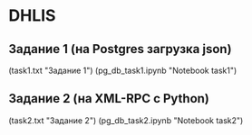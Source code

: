 # DHLIS 
## Задание 1 (на Postgres загрузка json) 
(task1.txt "Задание 1")
(pg_db_task1.ipynb "Notebook task1")
## Задание 2 (на XML-RPC с Python)
(task2.txt "Задание 2")
(pg_db_task2.ipynb "Notebook task2")
